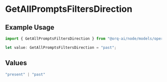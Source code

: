 # GetAllPromptsFiltersDirection

## Example Usage

```typescript
import { GetAllPromptsFiltersDirection } from "@orq-ai/node/models/operations";

let value: GetAllPromptsFiltersDirection = "past";
```

## Values

```typescript
"present" | "past"
```